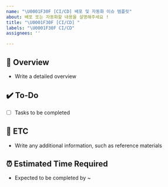 ```yaml
---
name: "\U0001F30F [CI/CD] 배포 및 자동화 이슈 템플릿"
about: 배포 또는 자동화할 내용을 설명해주세요 !
title: "\U0001F30F [CI/CD] "
labels: "\U0001F30F CI/CD"
assignees: ''

---
```


## 📝 Overview
- Write a detailed overview

## ✔️ To-Do
- [ ] Tasks to be completed

## 👀 ETC
- Write any additional information, such as reference materials

## ⏰ Estimated Time Required
- Expected to be completed by ~
